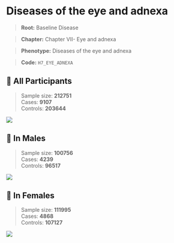 # Diseases of the eye and adnexa

> **Root:** Baseline Disease  

> **Chapter:** Chapter VII- Eye and adnexa  

> **Phenotype:** Diseases of the eye and adnexa  

> **Code:** `H7_EYE_ADNEXA`

## 🧪 All Participants  
> Sample size: **212751**  
> Cases: **9107**  
> Controls: **203644**
<img src="/Disease/Figures/ALL/Baseline/H7_EYE_ADNEXA.png"/>
<CsvTable src="/Disease_Data/ALL/Baseline/LG_H7_EYE_ADNEXA.csv" label="🔍 View full results" />

## 👨 In Males  
> Sample size: **100756**  
> Cases: **4239**  
> Controls: **96517**
<img src="/Disease/Figures/Male/Baseline/H7_EYE_ADNEXA.png"/>
<CsvTable src="/Disease_Data/Male/Baseline/LG_H7_EYE_ADNEXA.csv" label="🔍 View full results" />

## 👩 In Females  
> Sample size: **111995**  
> Cases: **4868**  
> Controls: **107127**
<img src="/Disease/Figures/Female/Baseline/H7_EYE_ADNEXA.png"/>
<CsvTable src="/Disease_Data/Female/Baseline/LG_H7_EYE_ADNEXA.csv" label="🔍 View full results" />
